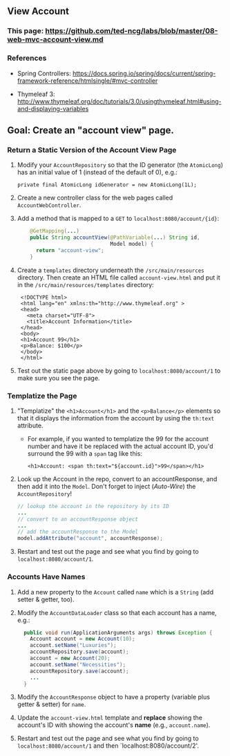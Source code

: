 ## View Account

### This page: https://github.com/ted-ncg/labs/blob/master/08-web-mvc-account-view.md

### References

* Spring Controllers: https://docs.spring.io/spring/docs/current/spring-framework-reference/htmlsingle/#mvc-controller

* Thymeleaf 3: http://www.thymeleaf.org/doc/tutorials/3.0/usingthymeleaf.html#using-and-displaying-variables

## Goal: Create an "account view" page.

### Return a Static Version of the Account View Page

1. Modify your `AccountRepository` so that the ID generator (the `AtomicLong`) has an initial value of 1 (instead of the default of 0), e.g.:

    `private final AtomicLong idGenerator = new AtomicLong(1L);`

1. Create a new controller class for the web pages called `AccountWebController`.

1. Add a method that is mapped to a `GET` to `localhost:8080/account/{id}`:

    ```java
        @GetMapping(...)
        public String accountView(@PathVariable(...) String id,
                                  Model model) {
          return "account-view";
        }
    ```

1. Create a `templates` directory underneath the `/src/main/resources` directory. Then create an HTML file called `account-view.html` and put it in the `/src/main/resources/templates` directory:

   ```
    <!DOCTYPE html>
    <html lang="en" xmlns:th="http://www.thymeleaf.org" >
    <head>
      <meta charset="UTF-8">
      <title>Account Information</title>
    </head>
    <body>
    <h1>Account 99</h1>
    <p>Balance: $100</p>
    </body>
    </html>
   ```

1. Test out the static page above by going to `localhost:8080/account/1` to make sure you see the page.

### Templatize the Page

1. "Templatize" the `<h1>Account</h1>` and the `<p>Balance</p>` elements so that it displays the information from the account by using the `th:text` attribute.

    * For example, if you wanted to templatize the 99 for the account number and have it be replaced with the actual account ID, you'd surround the 99 with a `span` tag like this:
    
        `<h1>Account: <span th:text="${account.id}">99</span></h1>`

1. Look up the Account in the repo, convert to an accountResponse, and then add it into the `Model`.
   Don't forget to inject (*Auto-Wire*) the `AccountRepository`!

    ```java
    // lookup the account in the repository by its ID
    ...
    // convert to an accountResponse object
    ...
    // add the accountResponse to the Model
    model.addAttribute("account", accountResponse);
    ```    

1. Restart and test out the page and see what you find by going to `localhost:8080/account/1`.

### Accounts Have Names

1. Add a new property to the `Account` called `name` which is a `String` (add setter & getter, too).

1. Modify the `AccountDataLoader` class so that each account has a name, e.g.:

    ```java
      public void run(ApplicationArguments args) throws Exception {
        Account account = new Account(10);
        account.setName("Luxuries");
        accountRepository.save(account);
        account = new Account(20);
        account.setName("Necessities");
        accountRepository.save(account);
        ...
      }
    ```

1. Modify the `AccountResponse` object to have a property (variable plus getter & setter) for `name`.

1. Update the `account-view.html` template and **replace** showing the account's ID with showing the account's **name** (e.g., `account.name`).

1. Restart and test out the page and see what you find by going to `localhost:8080/account/1` and then `localhost:8080/account/2'.
